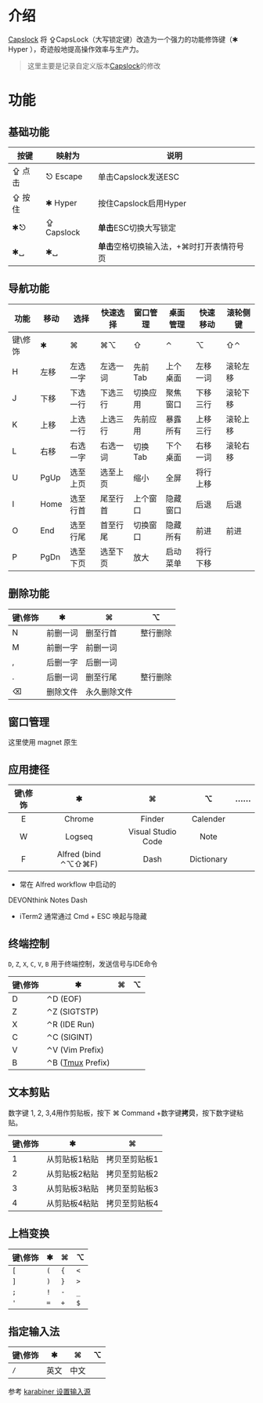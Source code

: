 # 介绍
[Capslock](https://github.com/qbosen/Capslock) 将 ⇪CapsLock（大写锁定键）改造为一个强力的功能修饰键（✱ Hyper ），奇迹般地提高操作效率与生产力。
> 这里主要是记录自定义版本[Capslock](https://github.com/qbosen/Capslock/tree/master/custom)的修改

# 功能
## 基础功能

| 按键   | 映射为     | 说明                                       |
| ------ | ---------- | ------------------------------------------ |
| ⇪ 点击 | ⎋ Escape   | 单击Capslock发送ESC                        |
| ⇪ 按住 | ✱  Hyper   | 按住Capslock启用Hyper                      |
| ✱⎋     | ⇪ Capslock | **单击**ESC切换大写锁定                    |
| ✱␣     | ✱␣         | **单击**空格切换输入法，+⌘时打开表情符号页 |
## 导航功能

| **功能** | **移动** | **选择** | **快速选择** | **窗口管理** | **桌面管理** | **快速移动** | **滚轮侧键** |
| -------- | -------- | -------- | ------------ | ------------ | ------------ | ------------ | ------------ |
| 键\修饰  | ✱        | ⌘        | ⌘⌥           | ⇧            | ⌃            | ⌥            | ⇧⌃           |
| H        | 左移     | 左选一字 | 左选一词     | 先前Tab      | 上个桌面     | 左移一词     | 滚轮左移     |
| J        | 下移     | 下选一行 | 下选三行     | 切换应用     | 聚焦窗口     | 下移三行     | 滚轮下移     |
| K        | 上移     | 上选一行 | 上选三行     | 先前应用     | 暴露所有     | 上移三行     | 滚轮上移     |
| L        | 右移     | 右选一字 | 右选一词     | 切换Tab      | 下个桌面     | 右移一词     | 滚轮右移     |
| U        | PgUp     | 选至上页 | 选至上页     | 缩小         | 全屏         | 将行上移     |              |
| I        | Home     | 选至行首 | 尾至行首     | 上个窗口     | 隐藏窗口     | 后退         | 后退         |
| O        | End      | 选至行尾 | 首至行尾     | 切换窗口     | 隐藏所有     | 前进         | 前进         |
| P        | PgDn     | 选至下页 | 选至下页     | 放大         | 启动菜单     | 将行下移     |              |
## 删除功能

| 键\修饰 | ✱        | ⌘            | ⌥        |
| ------- | -------- | ------------ | -------- |
| N       | 前删一词 | 删至行首     | 整行删除 |
| M       | 前删一字 | 前删一词     |          |
| ,       | 后删一字 | 后删一词     |          |
| .       | 后删一词 | 删至行尾     | 整行删除 |
| ⌫       | 删除文件 | 永久删除文件 |          |
## 窗口管理
这里使用 magnet 原生
## 应用捷径

| 键\修饰 |          ✱          |         ⌘          |     ⌥      |  ……   |
| :-----: | :-----------------: | :----------------: | :--------: | :---: |
|    E    |       Chrome        |       Finder       |  Calender  |       |
|    W    |       Logseq        | Visual Studio Code |    Note    |       |
|    F    | Alfred (bind ⌃⌥⇧⌘F) |        Dash        | Dictionary |       |
* 常在 Alfred workflow 中启动的

DEVONthink
Notes
Dash
* iTerm2 通常通过 Cmd + ESC 唤起与隐藏

## 终端控制
`D`, `Z`, `X`, `C`, `V`, `B` 用于终端控制，发送信号与IDE命令

| 键\修饰 | ✱                                          | ⌘   | ⌥   |
| ------- | ------------------------------------------ | --- | --- |
| D       | ⌃D  (EOF)                                  |     |     |
| Z       | ⌃Z   (SIGTSTP)                             |     |     |
| X       | ⌃R  (IDE Run)                              |     |     |
| C       | ⌃C (SIGINT)                                |     |     |
| V       | ⌃V (Vim Prefix)                            |     |     |
| B       | ⌃B ([Tmux](http://tmux.github.io)  Prefix) |     |     |

## 文本剪贴
数字键 1, 2, 3,4用作剪贴板，按下 ⌘ Command +数字键**拷贝**，按下数字键粘贴。

| 键\修饰 | ✱             | ⌘             |
| ------- | ------------- | ------------- |
| 1       | 从剪贴板1粘贴 | 拷贝至剪贴板1 |
| 2       | 从剪贴板2粘贴 | 拷贝至剪贴板2 |
| 3       | 从剪贴板3粘贴 | 拷贝至剪贴板3 |
| 4       | 从剪贴板4粘贴 | 拷贝至剪贴板4 |
## 上档变换

| 键\修饰 | ✱   | ⌘   | ⌥   |
| ------- | --- | --- | --- |
| `[`     | `(` | `{` | `<` |
| `]`     | `)` | `}` | `>` |
| `;`     | `!` | `-` | `_` |
| `'`     | `=` | `+` | `$` |
## 指定输入法

| 键\修饰 | ✱    | ⌘    | ⌥   |
| ------- | ---- | ---- | --- |
| `/`     | 英文 | 中文 |     |
参考 [karabiner 设置输入源](https://karabiner-elements.pqrs.org/docs/json/complex-modifications-manipulator-definition/to/select-input-source/)